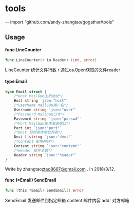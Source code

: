 # tools
--
    import "github.com/andy-zhangtao/gogather/tools"


## Usage

#### func  LineCounter

```go
func LineCounter(r io.Reader) (int, error)
```
LineCounter 统计文件行数 r 通过os.Open获取的文件reader

#### type Email

```go
type Email struct {
	/*Host MailGun主机地址*/
	Host string `json:"host"`
	/*UserName MailGun用户名*/
	Username string `json:"user"`
	/*PassWord MailGun口令*/
	Password string `json:"passwd"`
	/*Port MailGun邮件发送端口*/
	Port int `json:"port"`
	/*Dest 目标邮件地址列表*/
	Dest []string `json:"dest"`
	/*Content 邮件内容*/
	Content string `json:"content"`
	/*Header 邮件主题*/
	Header string `json:"header"`
}
```

Write by zhangtao<ztao8607@gmail.com> . In 2018/3/12.

#### func (*Email) SendEmail

```go
func (this *Email) SendEmail() error
```
SendEmail 发送邮件到指定邮箱 content 邮件内容 addr 对方邮箱
